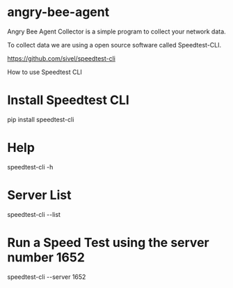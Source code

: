 # angry-bee-agent
Angry Bee Agent Collector is a simple program to collect your network data.

To collect data we are using a open source software called Speedtest-CLI. 

https://github.com/sivel/speedtest-cli 

How to use Speedtest CLI

# Install Speedtest CLI
pip install speedtest-cli

# Help
speedtest-cli -h

# Server List
speedtest-cli --list

# Run a Speed Test using the server number 1652
speedtest-cli --server 1652



# 
